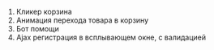 1) Кликер корзина
2) Анимация перехода товара в корзину
3) Бот помощи
4) Ajax регистрация в всплывающем окне, с валидацией